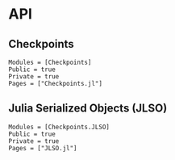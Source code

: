 # API

## Checkpoints

```@autodocs
Modules = [Checkpoints]
Public = true
Private = true
Pages = ["Checkpoints.jl"]
```

## Julia Serialized Objects (JLSO)

```@autodocs
Modules = [Checkpoints.JLSO]
Public = true
Private = true
Pages = ["JLSO.jl"]
```
